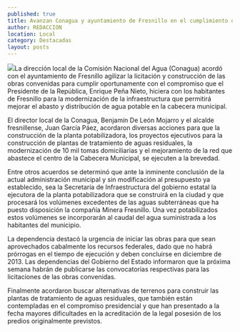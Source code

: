 ```yaml
---
published: true
title: Avanzan Conagua y ayuntamiento de Fresnillo en el cumplimiento de compromiso presidencial
author: REDACCION
location: Local
category: Destacadas
layout: posts
---
```


![](http://i.imgur.com/OxCh2i0m.jpg)La dirección local de la Comisión Nacional del Agua (Conagua) acordó con el ayuntamiento de Fresnillo agilizar la licitación y construcción de las obras convenidas para cumplir oportunamente con el compromiso que el Presidente de la República, Enrique Peña Nieto, hiciera con los habitantes de Fresnillo para la modernización de la infraestructura que permitirá mejorar el abasto y distribución de agua potable en la cabecera municipal.

El director local de la Conagua, Benjamín De León Mojarro y el alcalde fresnillense, Juan García Páez, acordaron diversas acciones para que la construcción de la planta potabilizadora, los proyectos ejecutivos para la construcción de plantas de tratamiento de aguas residuales, la modernización de 10 mil tomas domiciliarias y el mejoramiento de la red que abastece el centro de la Cabecera Municipal, se ejecuten a la brevedad. 

Entre otros acuerdos se determinó que ante la inminente conclusión de la actual administración municipal y sin modificación al presupuesto ya establecido, sea la Secretaría de Infraestructura del gobierno estatal la ejecutora de la planta potabilizadora que se construirá en la ciudad y que procesará los volúmenes excedentes de las aguas subterráneas que ha puesto disposición la compañía Minera Fresnillo. Una vez potabilizados estos volúmenes se incorporarán al caudal del agua suministrada a los habitantes del municipio.

La dependencia destacó la urgencia de iniciar las obras para que sean aprovechados cabalmente los recursos federales, dado que no habrá prórrogas en el tiempo de ejecución y deben concluirse en diciembre de 2013. Las dependencias del Gobierno del Estado informaron que la próxima semana habrán de publicarse las convocatorias respectivas para las licitaciones de las obras convenidas.

Finalmente acordaron buscar alternativas de terrenos para construir las plantas de tratamiento de aguas residuales, que también están contempladas en el compromiso presidencial y que han presentado a la fecha mayores dificultades en la acreditación de la legal posesión de los predios originalmente previstos.
